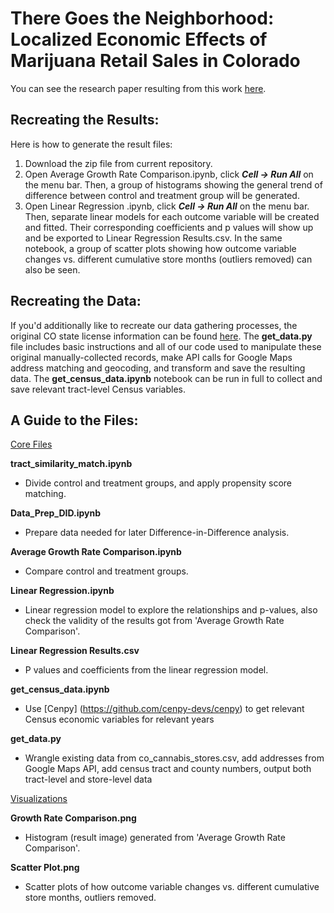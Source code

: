 # There Goes the Neighborhood: Localized Economic Effects of Marijuana Retail Sales in Colorado
You can see the research paper resulting from this work [here](https://docs.google.com/document/d/1b-B1AH5x936uNTl-BACd1XyukfQ1K_p6i-C_gLP3j04/edit?usp=sharing).

## Recreating the Results:

Here is how to generate the result files:

1. Download the zip file from current repository.
2. Open Average Growth Rate Comparison.ipynb, click ***Cell -> Run All*** on the menu bar. Then, a group of histograms showing the general trend of difference between control and treatment group will be generated.
3. Open Linear Regression .ipynb, click ***Cell -> Run All*** on the menu bar. Then, separate linear models for each outcome variable will be created and fitted. Their corresponding coefficients and p values will show up and be exported to Linear Regression Results.csv. In the same notebook, a group of scatter plots showing how outcome variable changes vs. different cumulative store months (outliers removed) can also be seen.

## Recreating the Data:

If you'd additionally like to recreate our data gathering processes, the original CO state license information can be found [here](https://drive.google.com/drive/folders/0B-ZjnNx-rL_mTHU4dHhiX1dEbU0?resourcekey=0-j0x5DFB5M-7nNRLa-8g2Zw). The **get_data.py** file includes basic instructions and all of our code used to manipulate these original manually-collected records, make API calls for Google Maps address matching and geocoding, and transform and save the resulting data. The **get_census_data.ipynb** notebook can be run in full to collect and save relevant tract-level Census variables. 

## A Guide to the Files:

<u>Core Files</u>

**tract_similarity_match.ipynb**
  - Divide control and treatment groups, and apply propensity score matching.

**Data_Prep_DID.ipynb**
  - Prepare data needed for later Difference-in-Difference analysis.

**Average Growth Rate Comparison.ipynb**
  - Compare control and treatment groups.

**Linear Regression.ipynb**
  - Linear regression model to explore the relationships and p-values, also check the validity of the results got from 'Average Growth Rate Comparison'.

**Linear Regression Results.csv**
  - P values and coefficients from the linear regression model.

**get_census_data.ipynb**
  - Use [Cenpy] (https://github.com/cenpy-devs/cenpy) to get relevant Census economic variables for relevant years

**get_data.py**
  - Wrangle existing data from co_cannabis_stores.csv, add addresses from Google Maps API, add census tract and county numbers, output both tract-level and store-level data

<u>Visualizations</u>

**Growth Rate Comparison.png**
  - Histogram (result image) generated from 'Average Growth Rate Comparison'.

**Scatter Plot.png**
  - Scatter plots of how outcome variable changes vs. different cumulative store months, outliers removed.
